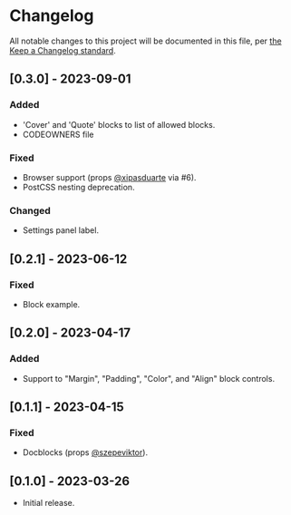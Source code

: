 # Changelog

All notable changes to this project will be documented in this file, per [the Keep a Changelog standard](http://keepachangelog.com/).

## [0.3.0] - 2023-09-01

### Added

- 'Cover' and 'Quote' blocks to list of allowed blocks.
- CODEOWNERS file

### Fixed

- Browser support (props [@xipasduarte](https://github.com/xipasduarte) via #6).
- PostCSS nesting deprecation.

### Changed

- Settings panel label.

## [0.2.1] - 2023-06-12

### Fixed

- Block example.

## [0.2.0] - 2023-04-17

### Added

- Support to "Margin", "Padding", "Color", and "Align" block controls.

## [0.1.1] - 2023-04-15

### Fixed

- Docblocks (props [@szepeviktor](https://github.com/szepeviktor)).

## [0.1.0] - 2023-03-26
- Initial release.
